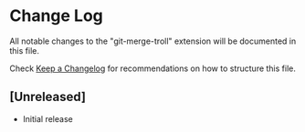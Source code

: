 # Change Log

All notable changes to the "git-merge-troll" extension will be documented in this file.

Check [Keep a Changelog](http://keepachangelog.com/) for recommendations on how to structure this file.

## [Unreleased]

- Initial release